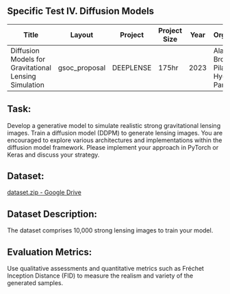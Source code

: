 ## Specific Test IV. Diffusion Models 

| Title                                | Layout        | Project                | Project Size | Year | Organization            |
|--------------------------------------|---------------|------------------------|--------------|------|-------------------------|
| Diffusion Models for Gravitational Lensing Simulation | gsoc_proposal | DEEPLENSE | 175hr | 2023 | Alabama, Brown, BITS Pilani Hyderabad, Paris, RWTH |


## Task: 
Develop a generative model to simulate realistic strong gravitational lensing images. Train a diffusion model (DDPM) to generate lensing images. You are encouraged to explore various architectures and implementations within the diffusion model framework. Please implement your approach in PyTorch or Keras and discuss your strategy.

## Dataset: 
[dataset.zip - Google Drive](https://drive.google.com/file/d/1cJyPQzVOzsCZQctNBuHCqxHnOY7v7UiA/view?usp=sharing)

## Dataset Description: 
The dataset comprises 10,000 strong lensing images to train your model.

## Evaluation Metrics: 
Use qualitative assessments and quantitative metrics such as Fréchet Inception Distance (FID) to measure the realism and variety of the generated samples.
